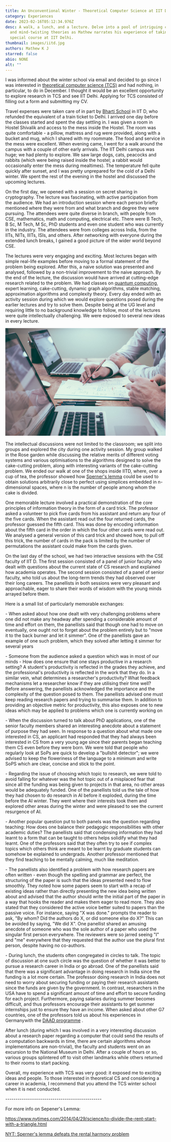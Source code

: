 ```yaml
---
title: An Unconventional Winter - Theoretical Computer Science at IIT Delhi
category: Experiences
date: 2023-02-16T05:12:34.976Z
desc: A walk, a lunch, and a lecture. Delve into a pool of intriguing concepts
  and mind-twisting theories as Mathew narrates his experience of taking a
  special course at IIT Delhi.
thumbnail: images/iitd.jpg
authors: Mathew K J
starred: false
abio: NONE
alt: ""
---
```

<!--StartFragment-->

I was informed about the winter school via email and decided to go since I was interested in [theoretical computer science (TCS)](https://cstheory.iitd.ac.in/winter-school/) and had nothing, in particular, to do in December. I thought it would be an excellent opportunity to explore research in TCS and see IIT Delhi. Applying for TCS consisted of filling out a form and submitting my CV.

Travel expenses were taken care of in part by [Bharti School](https://bhartischool.iitd.ac.in/) in IIT D, who refunded the equivalent of a train ticket to Delhi. I arrived one day before the classes started and spent the day settling in. I was given a room in Hostel Shivalik and access to the mess inside the Hostel. The room was quite comfortable - a pillow, mattress and rug were provided, along with a bucket and mug, which I shared with my roommate. The food and service in the mess were excellent. When evening came, I went for a walk around the campus with a couple of other early arrivals. The IIT Delhi campus was huge; we had plenty to explore. We saw large dogs, cats, peacocks and rabbits (which were being raised inside the hostel; a rabbit would occasionally enter the mess during mealtimes). The temperature fell quite quickly after sunset, and I was pretty unprepared for the cold of a Delhi winter. We spent the rest of the evening in the hostel and discussed the upcoming lectures.

On the first day, we opened with a session on secret sharing in cryptography. The lecture was fascinating, with active participation from the audience. We had an introduction session where each person briefly mentioned where they were from and what branch and degree they were pursuing. The attendees were quite diverse in branch, with people from CSE, mathematics, math and computing, electrical etc. There were B Tech, B Sc, M Tech, M Sc, PhD students and even one student who was currently in the industry. The attendees were from colleges across India, from the IITs, NITs, IIITs, ISIs, and others. After networking with everyone during the extended lunch breaks, I gained a good picture of the wider world beyond CSE.

The lectures were very engaging and exciting. Most lectures began with simple real-life examples before moving to a formal statement of the problem being explored. After this, a naive solution was presented and analysed, followed by a non-trivial improvement to the naive approach. By the end of the lecture, the discussion would have arrived at cutting-edge research related to the problem. We had classes on [quantum computing](https://en.wikipedia.org/wiki/Quantum_computing), expert learning, cake-cutting, dynamic graph algorithms, stable matching, approximation algorithms and complexity theory. Every day ended with an activity session during which we would explore questions posed during the earlier lectures and try to solve them. Despite being at the UG level and requiring little to no background knowledge to follow, most of the lectures were quite intellectually challenging. We were exposed to several new ideas in every lecture.

![](images/iitd3.jpg)

The intellectual discussions were not limited to the classroom; we split into groups and explored the city during one activity session. My group walked in the Rose garden while discussing the relative merits of different voting systems and various optimisations to the algorithms designed to solve the cake-cutting problem, along with interesting variants of the cake-cutting problem. We ended our walk at one of the shops inside IITD, where, over a cup of tea, the professor showed how [Sperner's lemma](https://en.wikipedia.org/wiki/Sperner%27s_lemma) could be used to obtain solutions arbitrarily close to perfect using simplices embedded in n-dimensional spaces, where n is the number of people among whom the cake is divided.

One memorable lecture involved a practical demonstration of the core principles of information theory in the form of a card trick. The professor asked a volunteer to pick five cards from his assistant and return any four of the five cards. When the assistant read out the four returned cards, the professor guessed the fifth card. This was done by encoding information about the fifth card in the order in which the four other cards were read out. We analysed a general version of this card trick and showed how, to pull off this trick, the number of cards in the pack is limited by the number of permutations the assistant could make from the cards given.

On the last day of the school, we had two interactive sessions with the CSE faculty of IIT D. The first session consisted of a panel of junior faculty who dealt with questions about the current state of CS research and explained how academia operates. The second session consisted of a panel of senior faculty, who told us about the long-term trends they had observed over their long careers. The panellists in both sessions were very pleasant and approachable, eager to share their words of wisdom with the young minds arrayed before them.

Here is a small list of particularly memorable exchanges:

\- When asked about how one dealt with very challenging problems where one did not make any headway after spending a considerable amount of time and effort on them, the panellists said that though one had to move on eventually, one ought not to forget about the problem entirely but to "move it to the back burner and let it simmer". One of the panellists gave an example of one such problem, which they solved after letting it simmer for several years

\- Someone from the audience asked a question which was in most of our minds - How does one ensure that one stays productive in a research setting? A student's productivity is reflected in the grades they achieve, and the professional's productivity is reflected in the work that they do. In a similar vein, what determines a researcher's productivity? What feedback mechanisms let a researcher know if they are utilising their time well? Before answering, the panellists acknowledged the importance and the complexity of the question posed to them. The panellists advised one must keep reading research papers and trying to summarise them. In addition to providing an objective metric for productivity, this also exposes one to new ideas which may be applied to problems which one is currently working on

\- When the discussion turned to talk about PhD applications, one of the senior faculty members shared an interesting anecdote about a statement of purpose they had seen. In response to a question about what made one interested in CS, an applicant had responded that they had always been interested in CS from a very young age since their parents began teaching them CS even before they were born. We were told that people who regularly look at SoPs are quick to develop a "bullshit detector"; we were advised to keep the floweriness of the language to a minimum and write SoPS which are clear, concise and stick to the point.

\- Regarding the issue of choosing which topic to research, we were told to avoid falling for whatever was the hot topic out of a misplaced fear that since all the funding was being given to projects in that area, no other areas would be adequately funded. One of the panellists told us the tale of how they had chosen to do research in AI before it exploded, during the time before the AI winter. They went where their interests took them and explored other areas during the winter and were pleased to see the current resurgence of AI.

\- Another popular question put to both panels was the question regarding teaching: How does one balance their pedagogic responsibilities with other academic duties? The panellists said that condensing information they had learnt to a form that can be taught to others helps solidify what they had learnt. One of the professors said that they often try to see if complex topics which others think are meant to be learnt by graduate students can somehow be explained to undergrads. Another professor mentioned that they find teaching to be mentally calming, much like meditation.

\- The panellists also identified a problem with how research papers are often written - even though the spelling and grammar are perfect, the structuring of the paper is such that the ideas presented need to flow smoothly. They noted how some papers seem to start with a recap of existing ideas rather than directly presenting the new idea being written about and advised that the author should write the initial part of the paper in a way that hooks the reader and makes them eager to read more. They also stated that they considered the active voice better suited to papers than the passive voice. For instance, saying "X was done." prompts the reader to ask, "By whom? Did the authors do X, or did someone else do X?" This can be avoided by saying, "We did X". One panellist shared an amusing anecdote of someone who was the sole author of a paper who used the singular first person everywhere. The reviewers were so jarred seeing "I" and "me" everywhere that they requested that the author use the plural first person, despite having no co-authors.

\- During lunch, the students often congregated in circles to talk. The topic of discussion at one such circle was the question of whether it was better to pursue a research career in India or go abroad. One of the panellists said that there was a significant advantage in doing research in India since the funding is a lot more certain. The professor doing research in India does not need to worry about securing funding or paying their research assistants since the funds are given by the government. In contrast, researchers in the USA have to spend a significant amount of time and effort to secure funding for each project. Furthermore, paying salaries during summer becomes difficult, and thus professors encourage their assistants to get summer internships just to ensure they have an income. When asked about other G7 countries, one of the professors told us about his experiences in Germanywith the [DAAD programme](https://en.wikipedia.org/wiki/German_Academic_Exchange_Service) .

After lunch (during which I was involved in a very interesting discussion about a research paper regarding a computer that could send the results of a computation backwards in time, there are certain algorithms whose implementations are non-trivial), the faculty and students went on an excursion to the National Museum in Delhi. After a couple of hours or so, various groups splintered off to visit other landmarks while others returned to their rooms to start packing.

Overall, my experience with TCS was very good: it exposed me to exciting ideas and people. To those interested in theoretical CS and considering a career in academia, I recommend that you attend the TCS winter school when it is next conducted.

\-----------------------------------------------

For more info on Sepener's Lemma:                                              

<https://www.nytimes.com/2014/04/29/science/to-divide-the-rent-start-with-a-triangle.html>                           

[NYT: Sperner's lemma defeats the rental harmony problem](https://youtu.be/7s-YM-kcKME)


<!--EndFragment-->